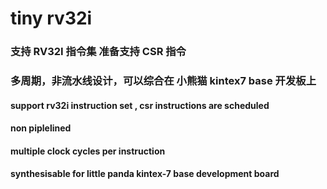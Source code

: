 # **tiny rv32i**  
  
### 支持 RV32I 指令集 准备支持 CSR 指令  
### 多周期，非流水线设计，可以综合在 小熊猫 kintex7 base 开发板上  
  

    
#### **support rv32i instruction set , csr instructions are scheduled**
#### **non piplelined**
#### **multiple clock cycles per instruction**
#### **synthesisable for little panda kintex-7 base development board**
